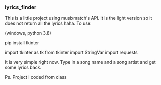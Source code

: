 ### lyrics_finder

This is a little project using musixmatch's API. It is the light version so it does not return all the lyrics haha.
To use:

(windows, python 3.8)

pip install tkinter

import tkinter as tk
from tkinter import StringVar
import requests


It is very simple right now. Type in a song name and a song artist and get some lyrics back.

Ps. Project I coded from class
